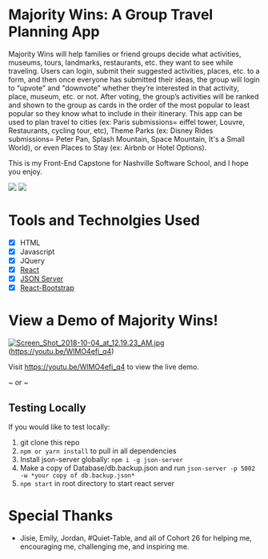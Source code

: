 # Majority Wins: A Group Travel Planning App

Majority Wins will help families or friend groups decide what activities, museums, tours, landmarks, restaurants, etc. they want to see while traveling.
Users can login, submit their suggested activities, places, etc. to a form, and then once everyone has submitted their ideas, the group will login to “upvote" and "downvote” whether they’re interested in that activity, place, museum, etc. or not.
After voting, the group’s activities will be ranked and shown to the group as cards in the order of the most popular to least popular so they know what to include in their itinerary.
This app can be used to plan travel to cities (ex: Paris submissions= eiffel tower, Louvre, Restaurants, cycling tour, etc), Theme Parks (ex: Disney Rides submissions= Peter Pan, Splash Mountain, Space Mountain, It's a Small World), or even Places to Stay (ex: Airbnb or Hotel Options).

This is my Front-End Capstone for Nashville Software School, and I hope you enjoy.

![](docs/gg-repo.png)
![](docs/gg-repo5.png)

# Tools and Technolgies Used

- [x] HTML
- [x] Javascript
- [x] JQuery
- [X] [React](https://reactjs.org/docs/getting-started.html)
- [X] [JSON Server](https://github.com/typicode/json-server)
- [X] [React-Bootstrap](https://react-bootstrap.github.io/)

# View a Demo of Majority Wins!

[![Screen_Shot_2018-10-04_at_12.19.23_AM.jpg](https://i.postimg.cc/Yq579gTp/Screen_Shot_2018-10-04_at_12.19.23_AM.jpg)](https://postimg.cc/F7V8Cf9q)(https://youtu.be/WlMO4efi_q4)

Visit https://youtu.be/WlMO4efi_q4 to view the live demo.

~ or ~

Testing Locally
----------------------------------------
If you would like to test locally:
1. git clone this repo
2. `npm or yarn install` to pull in all dependencies
3. Install json-server globally: `npm i -g json-server`
4. Make a copy of Database/db.backup.json and run `json-server -p 5002 -w *your copy of db.backup.json*`
5. `npm start` in root directory to start react server

# Special Thanks

 - Jisie, Emily, Jordan, #Quiet-Table, and all of Cohort 26 for helping me, encouraging me, challenging me, and inspiring me.